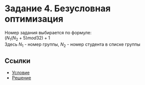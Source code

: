 # Задание 4. Безусловная оптимизация
Номер задания выбирается по формуле:  
$(N_1(N_2+5) mod 32)+1$  
Здесь $N_1$ - номер группы, $N_2$ - номер студента в списке группы

## Ссылки
 * [Условие](UnconditionalOptimization.pdf)
 * [Решение](task4.pdf)